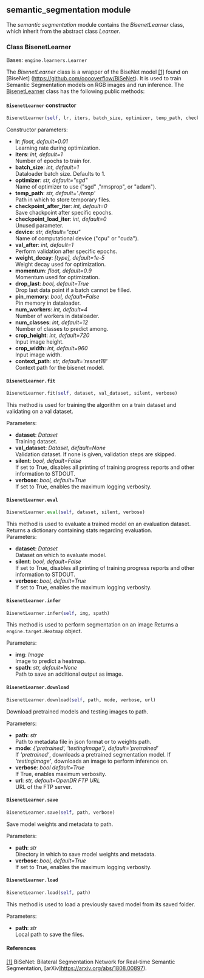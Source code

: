 ## semantic_segmentation module

The *semantic segmentation* module contains the *BisenetLearner* class, which inherit from the abstract class *Learner*.


### Class BisenetLearner
Bases: `engine.learners.Learner`

The *BisenetLearner* class is a wrapper of the BiseNet model [[1]](#bisenetp) found on [BiseNet] (https://github.com/ooooverflow/BiSeNet).
It is used to train Semantic Segmentation models on RGB images and run inference.
The [BisenetLearner](#src.opendr.perception.semantic_segmentation.bisenet.bisenet_learner.py) class has the
following public methods:

#### `BisenetLearner` constructor
```python
BisenetLearner(self, lr, iters, batch_size, optimizer, temp_path, checkpoint_after_iter, checkpoint_load_iter, device, val_after, weight_decay, momentum, drop_last, pin_memory, num_workers, num_classes, crop_height, crop_width, context_path)
```

Constructor parameters:
  - **lr**: *float, default=0.01*  
    Learning rate during optimization. 
  - **iters**: *int, default=1*  
    Number of epochs to train for. 
  - **batch_size**: *int, default=1*  
    Dataloader batch size. Defaults to 1.
  - **optimizer**: *str, default="sgd"*  
    Name of optimizer to use ("sgd" ,"rmsprop", or "adam"). 
  - **temp_path**: *str, default='./temp'*  
    Path in which to store temporary files. 
  - **checkpoint_after_iter**: *int, default=0*  
    Save chackpoint after specific epochs. 
  - **checkpoint_load_iter**: *int, default=0*  
    Unused parameter. 
  - **device**: *str, default="cpu"*  
    Name of computational device ("cpu" or "cuda"). 
  - **val_after**: *int, default=1*  
    Perform validation after specific epochs. 
  - **weight_decay**: *[type], default=1e-5*  
    Weight decay used for optimization. 
  - **momentum**: *float, default=0.9*  
    Momentum used for optimization. 
  - **drop_last**: *bool, default=True*  
    Drop last data point if a batch cannot be filled. 
  - **pin_memory**: *bool, default=False*  
    Pin memory in dataloader. 
  - **num_workers**: *int, default=4*  
    Number of workers in dataloader. 
  - **num_classes**: *int, default=12*  
    Number of classes to predict among. 
  - **crop_height**: *int, default=720*  
    Input image height.
  - **crop_width**: *int, default=960*  
    Input image width.
  - **context_path**: *str, default='resnet18'*  
    Context path for the bisenet model.


#### `BisenetLearner.fit`
```python
BisenetLearner.fit(self, dataset, val_dataset, silent, verbose)
```

This method is used for training the algorithm on a train dataset and validating on a val dataset.

Parameters:
  - **dataset**: *Dataset*    
    Training dataset.
  - **val_dataset**: *Dataset, default=None*  
    Validation dataset. If none is given, validation steps are skipped.
  - **silent**: *bool, default=False*  
    If set to True, disables all printing of training progress reports and other information to STDOUT.  
  - **verbose**: *bool, default=True*  
    If set to True, enables the maximum logging verbosity. 


#### `BisenetLearner.eval`
```python
BisenetLearner.eval(self, dataset, silent, verbose)
```
This method is used to evaluate a trained model on an evaluation dataset.
Returns a dictionary containing stats regarding evaluation.  
Parameters:
  - **dataset**: *Dataset*  
    Dataset on which to evaluate model.
  - **silent**: *bool, default=False*  
    If set to True, disables all printing of training progress reports and other information to STDOUT.  
  - **verbose**: *bool, default=True*  
    If set to True, enables the maximum logging verbosity. 


#### `BisenetLearner.infer`
```python
BisenetLearner.infer(self, img, spath)
```

This method is used to perform segmentation on an image
Returns a `engine.target.Heatmap` object.

Parameters:
  - **img**: *Image*  
    Image to predict a heatmap.
  - **spath**: *str, default=None*     
    Path to save an additional output as image.  


#### `BisenetLearner.download`
```python
BisenetLearner.download(self, path, mode, verbose, url)
```

Download pretrained models and testing images to path.

Parameters:
- **path**: *str*  
  Path to metadata file in json format or to weights path.
- **mode**: *{'pretrained', 'testingImage'}, default='pretrained'*  
  If *'pretrained'*, downloads a pretrained segmentation model. If *'testingImage'*, downloads an image to perform inference on. 
- **verbose**: *bool default=True*  
  If True, enables maximum verbosity.
- **url**: *str, default=OpenDR FTP URL*   
  URL of the FTP server.


#### `BisenetLearner.save`
```python
BisenetLearner.save(self, path, verbose)
```

Save model weights and metadata to path.

Parameters:
- **path**: *str*  
  Directory in which to save model weights and metadata.
- **verbose**: *bool, default=True*  
  If set to True, enables the maximum logging verbosity. 


#### `BisenetLearner.load`
```python
BisenetLearner.load(self, path)
```

This method is used to load a previously saved model from its saved folder.

Parameters:
- **path**: *str*  
  Local path to save the files.



#### References
<a name="bisenetp" href="https://arxiv.org/abs/1808.00897">[1]</a> BiSeNet: Bilateral Segmentation Network for Real-time Semantic Segmentation,
[arXiv]https://arxiv.org/abs/1808.00897).  

